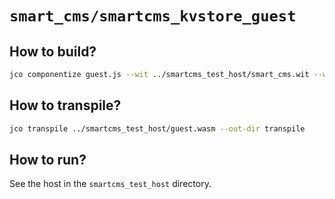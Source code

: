 # `smart_cms/smartcms_kvstore_guest`

## How to build?

```bash
jco componentize guest.js --wit ../smartcms_test_host/smart_cms.wit --world-name app -o ../smartcms_test_host/guest.wasm --disable stdio random clocks http
```

## How to transpile?

```bash
jco transpile ../smartcms_test_host/guest.wasm --out-dir transpile
```

## How to run?

See the host in the `smartcms_test_host` directory.